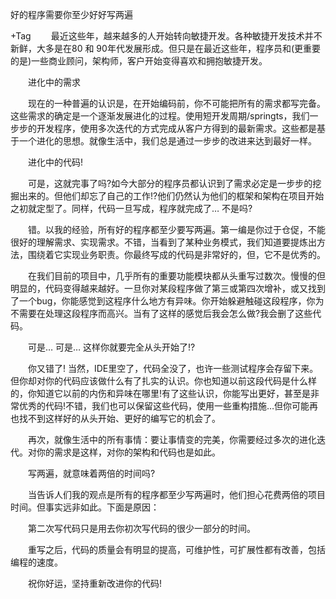 
好的程序需要你至少好好写两遍
    
 
+Tag
　　最近这些年，越来越多的人开始转向敏捷开发。各种敏捷开发技术并不新鲜，大多是在80 和 90年代发展形成。但只是在最近这些年，程序员和(更重要的是)一些商业顾问，架构师，客户开始变得喜欢和拥抱敏捷开发。

　　进化中的需求

　　现在的一种普遍的认识是，在开始编码前，你不可能把所有的需求都写完备。这些需求的确定是一个逐渐发展进化的过程。使用短开发周期/springts，我们一步步的开发程序，使用多次迭代的方式完成从客户方得到的最新需求。这些都是基于一个进化的思想。就像生活中，我们总是通过一步步的改进来达到最好一样。

　　进化中的代码!

　　可是，这就完事了吗?如今大部分的程序员都认识到了需求必定是一步步的挖掘出来的。但他们却忘了自己的工作!?他们仍然认为他们的框架和架构在项目开始之初就定型了。同样，代码一旦写成，程序就完成了… 不是吗?

　　错。以我的经验，所有好的程序都至少要写两遍。第一编是你过于仓促，不能很好的理解需求、实现需求。不错，当看到了某种业务模式，我们知道要提炼出方法，围绕着它实现业务职责。你最终写成的代码是非常好的，但，它不是优秀的。

　　在我们目前的项目中，几乎所有的重要功能模块都从头重写过数次。慢慢的但明显的，代码变得越来越好。一旦你对某段程序做了第三或第四次增补，或又找到了一个bug，你能感觉到这程序什么地方有异味。你开始躲避触碰这段程序，你为不需要在处理这段程序而高兴。当有了这样的感觉后我会怎么做?我会删了这些代码。

　　可是… 可是… 这样你就要完全从头开始了!?

　　你又错了! 当然，IDE里空了，代码全没了，也许一些测试程序会存留下来。但你却对你的代码应该做什么有了扎实的认识。你也知道以前这段代码是什么样的，你知道它以前的内伤和异味在哪里!有了这些认识，你能写出更好，甚至是非常优秀的代码!不错，我们也可以保留这些代码，使用一些重构措施…但你可能再也找不到这样好的从头开始、更好的编写它的机会了。

　　再次，就像生活中的所有事情：要让事情变的完美，你需要经过多次的进化迭代。对你的需求是这样，对你的架构和代码也是如此。

　　写两遍，就意味着两倍的时间吗?

　　当告诉人们我的观点是所有的程序都至少写两遍时，他们担心花费两倍的项目时间。但事实远非如此。下面是原因：

　　第二次写代码只是用去你初次写代码的很少一部分的时间。

　　重写之后，代码的质量会有明显的提高，可维护性，可扩展性都有改善，包括编程的速度。

　　祝你好运，坚持重新改进你的代码!
